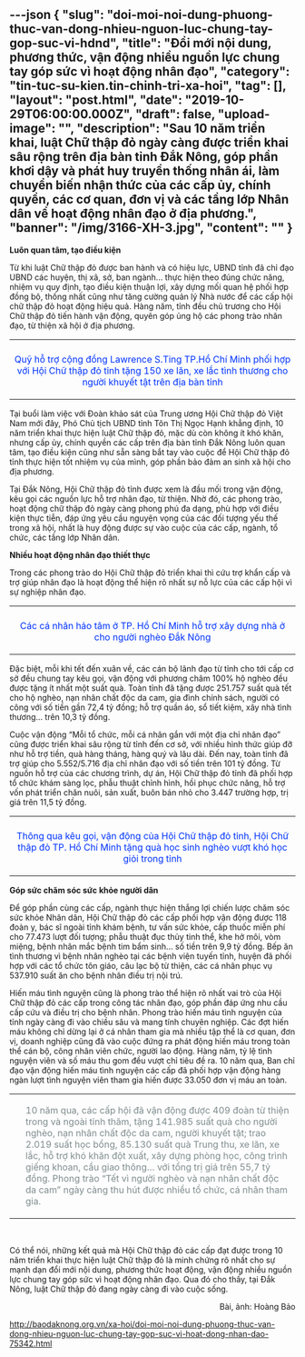 ---json
{
    "slug": "doi-moi-noi-dung-phuong-thuc-van-dong-nhieu-nguon-luc-chung-tay-gop-suc-vi-hdnd",
    "title": "Đổi mới nội dung, phương thức, vận động nhiều nguồn lực chung tay góp sức vì hoạt động nhân đạo",
    "category": "tin-tuc-su-kien.tin-chinh-tri-xa-hoi",
    "tag": [],
    "layout": "post.html",
    "date": "2019-10-29T06:00:00.000Z",
    "draft": false,
    "upload-image": "",
    "description": "Sau 10 năm triển khai, luật Chữ thập đỏ ngày càng được triển khai sâu rộng trên địa bàn tỉnh Đắk Nông, góp phần khơi dậy và phát huy truyền thống nhân ái, làm chuyển biến nhận thức của các cấp ủy, chính quyền, các cơ quan, đơn vị và các tầng lớp Nhân dân về hoạt động nhân đạo ở địa phương.",
    "banner": "/img/3166-XH-3.jpg",
    "__content__": ""
}
---
<p><strong>Lu&ocirc;n quan t&acirc;m, tạo điều kiện</strong></p>

<p>Từ khi luật Chữ thập đỏ được ban h&agrave;nh v&agrave; c&oacute; hiệu lực, UBND tỉnh đ&atilde; chỉ đạo UBND c&aacute;c huyện, thị x&atilde;, sở, ban ng&agrave;nh&hellip; thực hiện theo đ&uacute;ng chức năng, nhiệm vụ quy định, tạo điều kiện thuận lợi, x&acirc;y dựng mối quan hệ phối hợp đồng bộ, thống nhất cũng như tăng cường quản l&yacute; Nh&agrave; nước để c&aacute;c cấp hội chữ thập đỏ hoạt động hiệu quả. H&agrave;ng năm, tỉnh đều chủ trương cho Hội Chữ thập đỏ tiến h&agrave;nh vận động, quy&ecirc;n g&oacute;p ủng hộ c&aacute;c phong tr&agrave;o nh&acirc;n đạo, từ thiện x&atilde; hội ở địa phương.</p>

<table align="center">
	<tbody>
		<tr>
			<td><img alt="" src="http://www.baodaknong.org.vn/database/image/2019/10/29/3166-XH-5.jpg" /></td>
		</tr>
		<tr>
			<td>
			<p style="text-align:center"><span style="color:#0033ff">Quỹ hỗ trợ cộng đồng Lawrence S.Ting TP.Hồ Ch&iacute; Minh phối hợp với Hội Chữ thập đỏ tỉnh&nbsp;tặng 150 xe lăn, xe lắc t&igrave;nh thương cho người khuyết tật tr&ecirc;n địa b&agrave;n tỉnh</span></p>
			</td>
		</tr>
	</tbody>
</table>

<p>Tại buổi l&agrave;m việc với Đo&agrave;n khảo s&aacute;t của Trung ương Hội Chữ thập đỏ Việt Nam mới đ&acirc;y, Ph&oacute; Chủ tịch UBND tỉnh T&ocirc;n Thị Ngọc Hạnh khẳng định, 10 năm triển khai thực hiện luật Chữ thập đỏ, mặc d&ugrave; c&ograve;n kh&ocirc;ng &iacute;t kh&oacute; khăn, nhưng cấp ủy, ch&iacute;nh quyền c&aacute;c cấp tr&ecirc;n địa b&agrave;n tỉnh Đắk N&ocirc;ng lu&ocirc;n quan t&acirc;m, tạo điều kiện cũng như sẵn s&agrave;ng bắt tay v&agrave;o cuộc để Hội Chữ thập đỏ tỉnh thực hiện tốt nhiệm vụ của m&igrave;nh, g&oacute;p phần bảo đảm an sinh x&atilde; hội cho địa phương.</p>

<p>Tại Đắk N&ocirc;ng, Hội Chữ thập đỏ tỉnh được xem l&agrave; đầu mối trong vận động, k&ecirc;u gọi c&aacute;c nguồn lực hỗ trợ nh&acirc;n đạo, từ thiện. Nhờ đ&oacute;, c&aacute;c phong tr&agrave;o, hoạt động chữ thập đỏ ng&agrave;y c&agrave;ng phong ph&uacute; đa dạng, ph&ugrave; hợp với điều kiện thực tiễn, đ&aacute;p ứng y&ecirc;u cầu nguyện vọng của c&aacute;c đối tượng yếu thế trong x&atilde; hội, nhất l&agrave; huy động được sự v&agrave;o cuộc của c&aacute;c cấp, ng&agrave;nh, tổ chức, c&aacute;c tầng lớp Nh&acirc;n d&acirc;n.</p>

<p><strong>Nhiều hoạt động nh&acirc;n đạo thiết thực</strong></p>

<p>Trong c&aacute;c phong tr&agrave;o do Hội Chữ thập đỏ triển khai th&igrave; cứu trợ khẩn cấp v&agrave; trợ gi&uacute;p nh&acirc;n đạo l&agrave; hoạt động thể hiện r&otilde; nhất sự nỗ lực của c&aacute;c cấp hội v&igrave; sự nghiệp nh&acirc;n đạo.</p>

<table align="center">
	<tbody>
		<tr>
			<td><img alt="" src="http://www.baodaknong.org.vn/database/image/2019/10/29/3166-XH-4.jpg" /></td>
		</tr>
		<tr>
			<td>
			<p style="text-align:center"><span style="color:#0033ff">C&aacute;c c&aacute; nh&acirc;n hảo t&acirc;m ở TP. Hồ Ch&iacute; Minh hỗ trợ x&acirc;y dựng nh&agrave; ở cho người ngh&egrave;o Đắk N&ocirc;ng</span></p>
			</td>
		</tr>
	</tbody>
</table>

<p>Đặc biệt, mỗi khi tết đến xu&acirc;n về, c&aacute;c c&aacute;n bộ l&atilde;nh đạo từ tỉnh cho tới cấp cơ sở đều chung tay k&ecirc;u gọi, vận động với phương ch&acirc;m 100% hộ ngh&egrave;o đều được tặng &iacute;t nhất một suất qu&agrave;. To&agrave;n tỉnh đ&atilde; tặng được 251.757 suất qu&agrave; tết cho hộ ngh&egrave;o, nạn nh&acirc;n chất độc da cam, gia đ&igrave;nh ch&iacute;nh s&aacute;ch, người c&oacute; c&ocirc;ng với số tiền gần 72,4 tỷ đồng; hỗ trợ quần &aacute;o, sổ tiết kiệm, x&acirc;y nh&agrave; t&igrave;nh thương&hellip; tr&ecirc;n 10,3 tỷ đồng.</p>

<p>Cuộc vận động &ldquo;Mỗi tổ chức, mỗi c&aacute; nh&acirc;n gắn với một địa chỉ nh&acirc;n đạo&rdquo; cũng được triển khai s&acirc;u rộng từ tỉnh đến cơ sở, với nhiều h&igrave;nh thức gi&uacute;p đỡ như hỗ trợ tiền, qu&agrave; h&agrave;ng th&aacute;ng, h&agrave;ng qu&yacute; v&agrave; l&acirc;u d&agrave;i. Đến nay, to&agrave;n tỉnh đ&atilde; trợ gi&uacute;p cho 5.552/5.716 địa chỉ nh&acirc;n đạo với số tiền tr&ecirc;n 101 tỷ đồng. Từ nguồn hỗ trợ của c&aacute;c chương tr&igrave;nh, dự &aacute;n, Hội Chữ thập đỏ tỉnh đ&atilde; phối hợp tổ chức kh&aacute;m s&agrave;ng lọc, phẫu thuật chỉnh h&igrave;nh, hồi phục chức năng, hỗ trợ vốn ph&aacute;t triển chăn nu&ocirc;i, sản xuất, bu&ocirc;n b&aacute;n nhỏ cho 3.447 trường hợp, trị gi&aacute; tr&ecirc;n 11,5 tỷ đồng.</p>

<table align="center">
	<tbody>
		<tr>
			<td><img alt="" src="http://www.baodaknong.org.vn/database/image/2019/10/29/3166-XH-3.jpg" /></td>
		</tr>
		<tr>
			<td>
			<p style="text-align:center"><span style="color:#0033ff">Th&ocirc;ng qua k&ecirc;u gọi, vận động của Hội Chữ thập đỏ tỉnh, Hội Chữ thập đỏ TP. Hồ Ch&iacute; Minh tặng qu&agrave; học sinh ngh&egrave;o vượt kh&oacute; học giỏi trong tỉnh</span></p>
			</td>
		</tr>
	</tbody>
</table>

<p><strong>G&oacute;p sức chăm s&oacute;c sức khỏe người d&acirc;n</strong></p>

<p>Để g&oacute;p phần c&ugrave;ng c&aacute;c cấp, ng&agrave;nh thực hiện thắng lợi chiến lược chăm s&oacute;c sức khỏe Nh&acirc;n d&acirc;n, Hội Chữ thập đỏ c&aacute;c cấp phối hợp vận động được 118 đo&agrave;n y, b&aacute;c sĩ ngo&agrave;i tỉnh kh&aacute;m bệnh, tư vấn sức khỏe, cấp thuốc miễn ph&iacute; cho 77.473 lượt đối tượng; phẫu thuật đục thủy tinh thể, khe hở m&ocirc;i, v&ograve;m miệng, bệnh nh&acirc;n mắc bệnh tim bẩm sinh&hellip; số tiền tr&ecirc;n 9,9 tỷ đồng. Bếp ăn t&igrave;nh thương v&igrave; bệnh nh&acirc;n ngh&egrave;o tại c&aacute;c bệnh viện tuyến tỉnh, huyện đ&atilde; phối hợp với c&aacute;c tổ chức t&ocirc;n gi&aacute;o, c&acirc;u lạc bộ từ thiện, c&aacute;c c&aacute; nh&acirc;n phục vụ 537.910 suất ăn cho bệnh nh&acirc;n điều trị nội tr&uacute;.</p>

<p>Hiến m&aacute;u t&igrave;nh nguyện cũng l&agrave; phong tr&agrave;o thể hiện r&otilde; nhất vai tr&ograve; của Hội Chữ thập đỏ c&aacute;c cấp trong c&ocirc;ng t&aacute;c nh&acirc;n đạo, g&oacute;p phần đ&aacute;p ứng nhu cầu cấp cứu v&agrave; điều trị cho bệnh nh&acirc;n. Phong tr&agrave;o hiến m&aacute;u t&igrave;nh nguyện của tỉnh ng&agrave;y c&agrave;ng đi v&agrave;o chiều s&acirc;u v&agrave; mang t&iacute;nh chuy&ecirc;n nghiệp. C&aacute;c đợt hiến m&aacute;u kh&ocirc;ng chỉ dừng lại ở c&aacute; nh&acirc;n tham gia m&agrave; nhiều tập thể l&agrave; cơ quan, đơn vị, doanh nghiệp cũng đ&atilde; v&agrave;o cuộc đứng ra ph&aacute;t động hiến m&aacute;u trong to&agrave;n thể c&aacute;n bộ, c&ocirc;ng nh&acirc;n vi&ecirc;n chức, người lao động. H&agrave;ng năm, tỷ lệ t&igrave;nh nguyện vi&ecirc;n v&agrave; số m&aacute;u thu gom đều vượt chỉ ti&ecirc;u đề ra. 10 năm qua, Ban chỉ đạo vận động hiến m&aacute;u t&igrave;nh nguyện c&aacute;c cấp đ&atilde; phối hợp vận động h&agrave;ng ng&agrave;n lượt t&igrave;nh nguyện vi&ecirc;n tham gia hiến được 33.050 đơn vị m&aacute;u an to&agrave;n.</p>

<table align="center" border="0" cellpadding="1" cellspacing="0">
	<tbody>
		<tr>
			<td>&nbsp;</td>
			<td>
			<p><span style="color:#7f8c8d">10 năm qua, c&aacute;c cấp hội đ&atilde; vận động được 409 đo&agrave;n từ thiện trong v&agrave; ngo&agrave;i tỉnh thăm, tặng 141.985 suất qu&agrave; cho người ngh&egrave;o, nạn nh&acirc;n chất độc da cam, người khuyết tật; trao 2.019 suất học bổng, 85.130 suất qu&agrave; Trung thu, xe lăn, xe lắc, hỗ trợ kh&oacute; khăn đột xuất, x&acirc;y dựng ph&ograve;ng học, c&ocirc;ng tr&igrave;nh giếng khoan, cầu giao th&ocirc;ng&hellip; với tổng trị gi&aacute; tr&ecirc;n 55,7 tỷ đồng. Phong tr&agrave;o &ldquo;Tết v&igrave; người ngh&egrave;o v&agrave; nạn nh&acirc;n chất độc da cam&rdquo; ng&agrave;y c&agrave;ng thu h&uacute;t được nhiều tổ chức, c&aacute; nh&acirc;n tham gia.</span></p>
			</td>
		</tr>
	</tbody>
</table>

<p>&nbsp;</p>

<p>C&oacute; thể n&oacute;i, những kết quả m&agrave; Hội Chữ thập đỏ c&aacute;c cấp đạt được trong 10 năm triển khai thực hiện luật Chữ thập đỏ l&agrave; minh chứng r&otilde; nhất cho sự mạnh dạn đổi mới nội dung, phương thức hoạt động, vận động nhiều nguồn lực chung tay g&oacute;p sức v&igrave; hoạt động nh&acirc;n đạo. Qua đ&oacute; cho thấy, tại Đắk N&ocirc;ng, luật Chữ thập đỏ đang ng&agrave;y c&agrave;ng đi v&agrave;o cuộc sống.</p>

<p style="text-align:right">B&agrave;i, ảnh: Ho&agrave;ng Bảo</p>

<p><a href="http://baodaknong.org.vn/xa-hoi/doi-moi-noi-dung-phuong-thuc-van-dong-nhieu-nguon-luc-chung-tay-gop-suc-vi-hoat-dong-nhan-dao-75342.html">http://baodaknong.org.vn/xa-hoi/doi-moi-noi-dung-phuong-thuc-van-dong-nhieu-nguon-luc-chung-tay-gop-suc-vi-hoat-dong-nhan-dao-75342.html</a></p>
